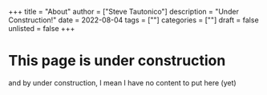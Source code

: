 +++
title = "About"
author = ["Steve Tautonico"]
description = "Under Construction!"
date = 2022-08-04
tags = [""]
categories = [""]
draft = false
unlisted = false
+++

# This page is under construction
and by under construction, I mean I have no content to put here (yet)
